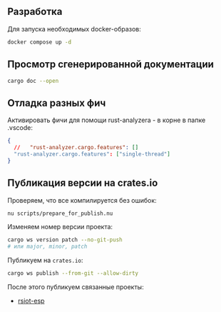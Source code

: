 ## Разработка

Для запуска необходимых docker-образов:

```bash
docker compose up -d
```

## Просмотр сгенерированной документации

```bash
cargo doc --open
```

## Отладка разных фич

Активировать фичи для помощи rust-analyzera - в корне в папке .vscode:

```json
{
  //   "rust-analyzer.cargo.features": []
  "rust-analyzer.cargo.features": ["single-thread"]
}
```

## Публикация версии на crates.io

Проверяем, что все компилируется без ошибок:

```bash
nu scripts/prepare_for_publish.nu
```

Изменяем номер версии проекта:

```bash
cargo ws version patch --no-git-push
# или major, minor, patch
```

Публикуем на `crates.io`:

```bash
cargo ws publish --from-git --allow-dirty
```

После этого публикуем связанные проекты:

- [rsiot-esp](../rsiot-esp/README.md)

